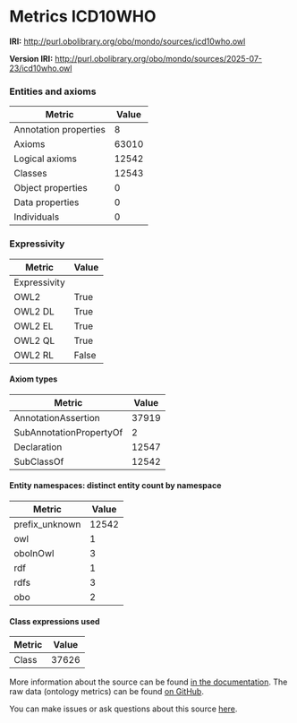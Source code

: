 # Metrics ICD10WHO

**IRI:** http://purl.obolibrary.org/obo/mondo/sources/icd10who.owl

**Version IRI:** http://purl.obolibrary.org/obo/mondo/sources/2025-07-23/icd10who.owl

### Entities and axioms

| Metric | Value |
| ------ | ----- |
| Annotation properties | 8 |
| Axioms | 63010 |
| Logical axioms | 12542 |
| Classes | 12543 |
| Object properties | 0 |
| Data properties | 0 |
| Individuals | 0 |


### Expressivity

| Metric | Value |
| ------ | ----- |
| Expressivity |  |
| OWL2 | True |
| OWL2 DL | True |
| OWL2 EL | True |
| OWL2 QL | True |
| OWL2 RL | False |

#### Axiom types

| Metric | Value |
| ------ | ----- |
| AnnotationAssertion | 37919 |
| SubAnnotationPropertyOf | 2 |
| Declaration | 12547 |
| SubClassOf | 12542 |


#### Entity namespaces: distinct entity count by namespace

| Metric | Value |
| ------ | ----- |
| prefix_unknown | 12542 |
| owl | 1 |
| oboInOwl | 3 |
| rdf | 1 |
| rdfs | 3 |
| obo | 2 |


#### Class expressions used

| Metric | Value |
| ------ | ----- |
| Class | 37626 |


More information about the source can be found [in the documentation](../sources.md). The raw data (ontology metrics) can be found [on GitHub](https://github.com/monarch-initiative/mondo-ingest/tree/main/src/ontology/metadata).

You can make issues or ask questions about this source [here](https://github.com/monarch-initiative/mondo-ingest/issues).

